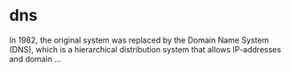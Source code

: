 dns
===

In 1982, the original system was replaced by the Domain Name System (DNS), which is a hierarchical distribution system that allows IP-addresses and domain ...
